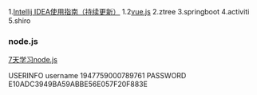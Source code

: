 1.[Intellij IDEA使用指南（持续更新）](http://blog.csdn.net/a910626/article/details/45314457) 
1.2[vue.js](http://www.cnblogs.com/rik28/p/6024425.html)
2.ztree
3.springboot
4.activiti
5.shiro

### node.js
[7天学习node.js](https://www.oschina.net/p/7-days-nodejs)

USERINFO
username 1947759000789761
PASSWORD E10ADC3949BA59ABBE56E057F20F883E